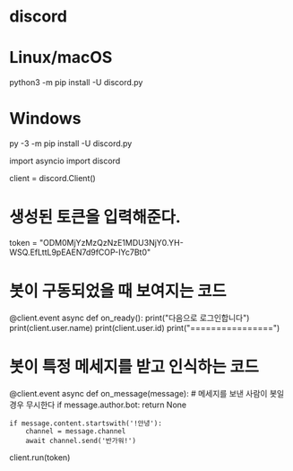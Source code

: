 # discord
# Linux/macOS
python3 -m pip install -U discord.py

# Windows
py -3 -m pip install -U discord.py

import asyncio
import discord

client = discord.Client()

# 생성된 토큰을 입력해준다.
token = "ODM0MjYzMzQzNzE1MDU3NjY0.YH-WSQ.EfLttL9pEAEN7d9fCOP-IYc7Bt0"

# 봇이 구동되었을 때 보여지는 코드
@client.event
async def on_ready():
    print("다음으로 로그인합니다")
    print(client.user.name)
    print(client.user.id)
    print("================")

# 봇이 특정 메세지를 받고 인식하는 코드
@client.event
async def on_message(message):
    # 메세지를 보낸 사람이 봇일 경우 무시한다
    if message.author.bot:
        return None

    if message.content.startswith('!안녕'):
        channel = message.channel
        await channel.send('반가워!')

client.run(token)
